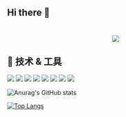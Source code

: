 ## Hi there 👋
<h1 align="center">  <img src="https://readme-typing-svg.herokuapp.com/?lines=fmt.Println(%22Hello%2C%20World!%22);print(%22Hello%2C%20World!%22)!&center=true&size=20"> </a> </h1>
<!--
![.NET](https://img.shields.io/badge/.NET-512BD4?style=flat-square&logo=C-Sharp&logoColor=ffffff)
![Java](https://img.shields.io/badge/-Java-007396?style=flat-square&logo=java&logoColor=ffffff)
[![Python](https://img.shields.io/badge/-Python-3776AB?style=flat-square&logo=python&logoColor=ffffff)](https://www.python.org/)
![JavaScript](https://img.shields.io/badge/JavaScript-F7DF1E?style=flat-square&logo=JavaScript&logoColor=ffffff)
![Vue.js](https://img.shields.io/badge/-Vue.js-4FC08D?style=flat-square&logo=Vue.js&logoColor=ffffff)
![Webpack](https://img.shields.io/badge/-Webpack-8DD6F9?style=flat-square&logo=webpack&logoColor=ffffff)
![Docker](https://img.shields.io/badge/Docker-2496ED?style=flat-square&logo=docker&logoColor=ffffff)
[![Linux](https://img.shields.io/badge/-Linux-333333?style=flat-square&logo=linux&logoColor=white)](https://www.linuxfoundation.org/)
![npm](https://img.shields.io/badge/-NPM-CB3837?style=flat-square&logo=npm&logoColor=white)
[![Git](https://img.shields.io/badge/-Git-f05032?style=flat-square&logo=git&logoColor=white)](https://git-scm.com/)
-->

## 🔧 技术 & 工具

![](https://img.shields.io/badge/OS-Linux-informational?style=flat&logo=linux&logoColor=white&color=3776AB)
![](https://img.shields.io/badge/OS-Macos-informational?style=flat&logo=macos&logoColor=white&color=3776AB)
![](https://img.shields.io/badge/Code-Python-informational?style=flat&logo=python&logoColor=white&color=3776AB)
![](https://img.shields.io/badge/Code-Golang-informational?style=flat&logo=go&logoColor=white&color=3776AB)
![](https://img.shields.io/badge/Code-Yaml-informational?style=flat&logo=yaml&logoColor=white&color=3776AB)
![](https://img.shields.io/badge/Tools-Docker-informational?style=flat&logo=docker&logoColor=white&color=3776AB)
![](https://img.shields.io/badge/Tools-Mysql-informational?style=flat&logo=mysql&logoColor=white&color=3776AB)
![](https://img.shields.io/badge/Shell-Bash-informational?style=flat&logo=gnu-bash&logoColor=white&color=3776AB)





![Anurag's GitHub stats](https://github-readme-stats.vercel.app/api?username=sdcxzx-tester&show_icons=true&theme=tokyonight)

[![Top Langs](https://github-readme-stats.vercel.app/api/top-langs/?username=sdcxzx-tester&layout=compact)](https://github.com/sdcxzx-tester/sdcxzx-tester)



<!--
**sdcxzx-tester/sdcxzx-tester** is a ✨ _special_ ✨ repository because its `README.md` (this file) appears on your GitHub profile.

Here are some ideas to get you started:

- 🔭 I’m currently working on ...
- 🌱 I’m currently learning ...
- 👯 I’m looking to collaborate on ...
- 🤔 I’m looking for help with ...
- 💬 Ask me about ...
- 📫 How to reach me: ...
- 😄 Pronouns: ...
- ⚡ Fun fact: ...
-->
<!--
[![Ashutosh's github activity graph](https://github-readme-activity-graph.vercel.app/graph?username=sdcxzx-tester&theme=github)](https://github.com/sdcxzx-tester/sdcxzx-tester)
-->
